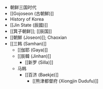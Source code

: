 - 朝鲜三国时代
- [[Gojoseon (古朝鮮)]]
- History of Korea
- [[Jin State (辰國)]]
- [[箕子朝鲜]]; [[辰国]]
- [[朝鮮 (Joseon)]]; Chaoxian
- [[三韩 (Samhan)]]
    - [[伽耶 (Gaya)]]
    - [[辰韓 (Jinhan)]]
        - [[新罗 (Silla)]]
    - 马韩
        - [[百济 (Baekje)]]
            - [[熊津都督府 (Xiongjin Dudufu)]]
